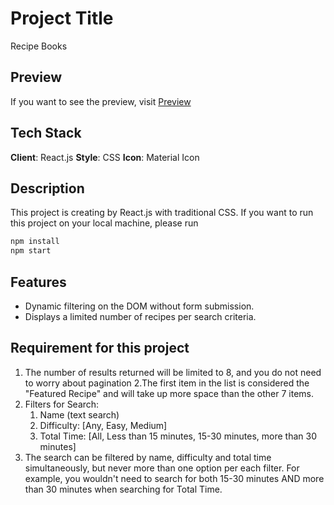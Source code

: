 # Project Title  

Recipe Books

## Preview

If you want to see the preview, visit [Preview](https://take-home-assessment-tau.vercel.app/)

## Tech Stack

**Client**: React.js
**Style**: CSS
**Icon**: Material Icon

## Description
This project is creating by React.js with traditional CSS. 
If you want to run this project on your local machine, please run
~~~bash
npm install
npm start
~~~

## Features

- Dynamic filtering on the DOM without form submission.
- Displays a limited number of recipes per search criteria.

## Requirement for this project

1. The number of results returned will be limited to 8, and you do not need to worry about pagination
2.The first item in the list is considered the "Featured Recipe" and will take up more space than the other 7 items.
3. Filters for Search:
      1. Name (text search)
      2. Difficulty: [Any, Easy, Medium]
      3. Total Time: [All, Less than 15 minutes, 15-30 minutes, more than 30 minutes]
4. The search can be filtered by name, difficulty and total time simultaneously, but never more than one option per each filter. For example, you wouldn't need to search for both 15-30 minutes AND more than 30 minutes when searching for Total Time.


